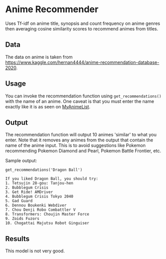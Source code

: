 
# Anime Recommender

  

Uses Tf-idf on anime title, synopsis and count frequency on anime genres then averaging cosine similarity scores to recommend animes from titles. 

## Data
The data on anime is taken from https://www.kaggle.com/hernan4444/anime-recommendation-database-2020.

## Usage
You can invoke the recommendation function using `get_recommendations()` with the name of an anime. One caveat is that you must enter the name exactly like it is as seen on [MyAnimeList](https://myanimelist.net/).  

## Output
The recommendation function will output 10 animes 'similar' to what you enter. Note that it removes any animes from the output that contain the name of the anime input. This is to avoid suggestions like Pokemon recommending Pokemon Diamond and Pearl, Pokemon Battle Frontier, etc. 

Sample output:
```
get_recommendations('Dragon Ball')

If you liked Dragon Ball, you should try:
1. Tetsujin 28-gou: Tanjou-hen
2. Bubblegum Crisis
3. Get Ride! AMDriver
4. Bubblegum Crisis Tokyo 2040
5. Gad Guard
6. Dennou Boukenki Webdiver
7. Chou Denji Robo Combattler V
8. Transformers: Choujin Master Force
9. Zoids Fuzors
10. Chogattai Majutsu Robot Ginguiser
```

## Results
This model is not very good.
